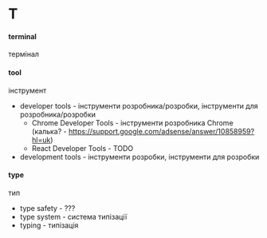 # T

#### terminal
термінал

#### tool
інструмент
  - developer tools - інструменти розробника/розробки, інструменти для розробника/розробки
    - Chrome Developer Tools - інструменти розробника Chrome (калька? - https://support.google.com/adsense/answer/10858959?hl=uk)
    - React Developer Tools - TODO
  - development tools - інструменти розробки, інструменти для розробки

#### type
тип
  - type safety - ???
  - type system - система типізації
  - typing - типізація
